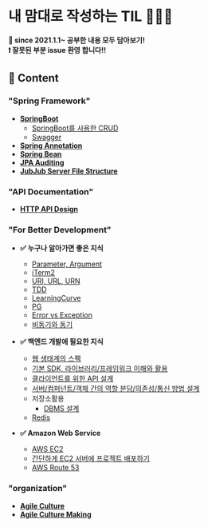 # **내 맘대로 작성하는 TIL 🕵🏻‍♂️**
**📝 since 2021.1.1~ 공부한 내용 모두 담아보기!** <br>
**❗️ 잘못된 부분 issue 환영 합니다!!**
<br>

## **🔎 Content**
### **"Spring Framework"**
* **[SpringBoot](./Spring/SpringBoot/README.md)**
    * [SpringBoot를 사용한 CRUD](https://github.com/Johnjihwan/SpringBoot-Membership)
    * [Swagger](./Spring/Concept/Swagger.md)
* **[Spring Annotation](./Spring/Concept/SpringAnnotation.md)**
* **[Spring Bean](./Spring/Concept/SpringBean.md)**
* **[JPA Auditing](./Spring/Concept/Auditing.md)**
* **[JubJub Server File Structure](./Spring/SpringBoot/JubJubStrcture.md)**
### **"API Documentation"**
* **[HTTP API Design](./API/HttpAPI.md)**
### **"For Better Development"**
* **✅ 누구나 알아가면 좋은 지식**
  * [Parameter, Argument](./DevFeed/Parameter,Argument.md)
  * [iTerm2](https://github.com/Johnjihwan/iTerm2-beauty)
  * [URI, URL, URN](./DevFeed/URI.md)
  * [TDD](./DevFeed/TDD.md)
  * [LearningCurve](./DevFeed/LearningCurve.md)
  * [PG](./DevFeed/PG.md)
  * [Error vs Exception](./Spring/Concept/ErrorVsException.md)
  * [비동기와 동기](./DevFeed/PromiseToAwait.md)
* **✅ 백엔드 개발에 필요한 지식**
  * [웹 생태계의 스펙](./Spring/Concept/webSpec.md)
  * [기본 SDK, 라이브러리/프레임워크 이해와 활용](Spring/Concept/whatIsSDK.md)
  * [클라이언트를 위한 API 설계](./Spring/Concept/Api.md)
  * [서버/컴퍼넌트/객체 간의 역할 분담/의존성/통신 방법 설계](./Spring/Concept/server.md)
  * 저장소활용
    * [DBMS 설계](./Spring/Concept/DBMS.md)
  * [Redis](./Spring/Concept/Redis.md)

* **✅ Amazon Web Service**
  * [AWS EC2](./AWS/EC2.md)
  * [간단하게 EC2 서버에 프로젝트 배포하기](./AWS/UseEC2.md)
  * [AWS Route 53](./AWS/Route53.md)

### **"organization"**
* **[Agile Culture](./organization/Agile.md)**
* **[Agile Culture Making](./organization/AgileCulture.md)**